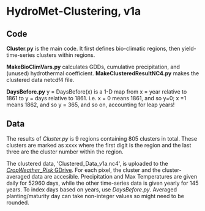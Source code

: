 # HydroMet-Clustering, v1a

## Code
**Cluster.py** is the main code. It first defines bio-climatic regions, then yield-time-series clusters within regions.

**MakeBioClimVars.py** calculates GDDs, cumulative precipitation, and (unused) hydrothermal coefficient. **MakeClusteredResultNC4.py** makes the clustered data netcdf4 file.

**DaysBefore.py** y = DaysBefore(x) is a 1-D map from x = year relative to 1861 to y = days relative to 1861. 
i.e. x = 0 means 1861, and so y=0; x =1 means 1862, and so y = 365, and so on, 
accounting for leap years!

## Data
The results of _Cluster.py_ is 9 regions containing 805 clusters in total. These clusters are marked as xxxx where the first digit is the region and the last three are the cluster number within the region. 

The clustered data, 'Clustered_Data_v1a.nc4', is uploaded to the [_CropWeather_Risk_ GDrive](https://drive.google.com/drive/u/1/folders/1mB1umEvFzYN4-NWyQZRF-QI8yr9iBoNv). For each pixel, the cluster and the cluster-averaged data are accesible. Precipitation and Max Temperatures are given daily for 52960 days, while the other time-series data is given yearly for 145 years. To index days based on years, use _DaysBefore.py_.  Averaged planting/maturity day can take non-integer values so might need to be rounded.





